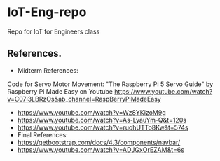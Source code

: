 # IoT-Eng-repo
Repo for IoT for Engineers class
## References.
- Midterm References:

Code for Servo Motor Movement:
"The Raspberry Pi 5 Servo Guide" by Raspberry Pi Made Easy on Youtube
https://www.youtube.com/watch?v=C07i3LBRzOs&ab_channel=RaspBerryPiMadeEasy
- https://www.youtube.com/watch?v=Wz8YKizoM9g
- https://www.youtube.com/watch?v=As-LyauYm-Q&t=120s
- https://www.youtube.com/watch?v=ruohUTTo8Kw&t=574s
- Final References:
- https://getbootstrap.com/docs/4.3/components/navbar/
- https://www.youtube.com/watch?v=ADJGxOrEZAM&t=6s
